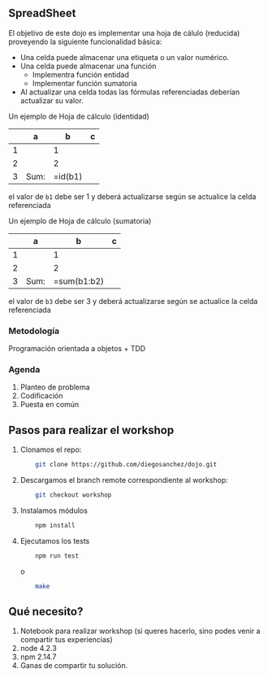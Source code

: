 ## SpreadSheet

El objetivo de este dojo es implementar una hoja de cálulo (reducida) proveyendo la siguiente funcionalidad básica:

- Una celda puede almacenar una etiqueta o un valor numérico.
- Una celda puede almacenar una función 
    - Implementra función entidad
    - Implementar función sumatoria
- Al actualizar una celda todas las fórmulas referenciadas deberían actualizar su valor.

Un ejemplo de Hoja de cálculo (identidad)

|   | a    | b           | c |
|---|------|-------------|---|
| 1 |      | 1           |   |
| 2 |      | 2           |   |
| 3 | Sum: | =id(b1)     |   |

el valor de ```b1``` debe ser 1 y deberá actualizarse según se actualice la celda referenciada

Un ejemplo de Hoja de cálculo (sumatoria)

|   | a    | b           | c |
|---|------|-------------|---|
| 1 |      | 1           |   |
| 2 |      | 2           |   |
| 3 | Sum: | =sum(b1:b2) |   |

el valor de ```b3``` debe ser 3 y deberá actualizarse según se actualice la celda referenciada
### Metodología

Programación orientada a objetos + TDD

### Agenda

1. Planteo de problema
2. Codificación
3. Puesta en común

## Pasos para realizar el workshop

1. Clonamos el repo:

    ```bash
        git clone https://github.com/diegosanchez/dojo.git
    ```

2. Descargamos el branch remote correspondiente al workshop:

    ```bash
        git checkout workshop
    ```

3. Instalamos módulos

    ```bash
        npm install
    ```

4. Ejecutamos los tests

    ```bash
        npm run test
    ```
    
    o
    
    ```bash
        make
    ```




## Qué necesito?

1. Notebook para realizar workshop (si queres hacerlo, sino podes venir a compartir tus experiencias)
2. node 4.2.3
3. npm  2.14.7
4. Ganas de compartir tu solución.
